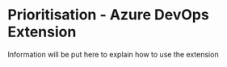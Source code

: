 # Prioritisation - Azure DevOps Extension

Information will be put here to explain how to use the extension